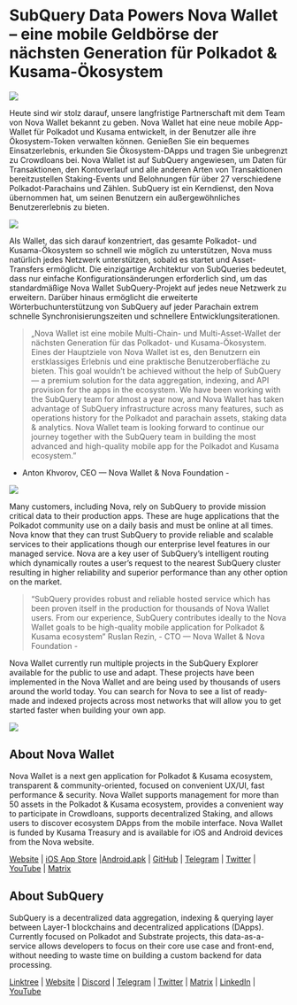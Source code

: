 # SubQuery Data Powers Nova Wallet – eine mobile Geldbörse der nächsten Generation für Polkadot & Kusama-Ökosystem

![](https://miro.medium.com/max/1400/1*0HRq9OTOIIvv3Hfz9hE23A.jpeg)

Heute sind wir stolz darauf, unsere langfristige Partnerschaft mit dem Team von Nova Wallet bekannt zu geben. Nova Wallet hat eine neue mobile App-Wallet für Polkadot und Kusama entwickelt, in der Benutzer alle ihre Ökosystem-Token verwalten können. Genießen Sie ein bequemes Einsatzerlebnis, erkunden Sie Ökosystem-DApps und tragen Sie unbegrenzt zu Crowdloans bei. Nova Wallet ist auf SubQuery angewiesen, um Daten für Transaktionen, den Kontoverlauf und alle anderen Arten von Transaktionen bereitzustellen Staking-Events und Belohnungen für über 27 verschiedene Polkadot-Parachains und Zählen. SubQuery ist ein Kerndienst, den Nova übernommen hat, um seinen Benutzern ein außergewöhnliches Benutzererlebnis zu bieten.

![](https://miro.medium.com/max/1200/1*5JlnAgpO79q3ayc4oAHD6g.gif)

Als Wallet, das sich darauf konzentriert, das gesamte Polkadot- und Kusama-Ökosystem so schnell wie möglich zu unterstützen, Nova muss natürlich jedes Netzwerk unterstützen, sobald es startet und Asset-Transfers ermöglicht. Die einzigartige Architektur von SubQueries bedeutet, dass nur einfache Konfigurationsänderungen erforderlich sind, um das standardmäßige Nova Wallet SubQuery-Projekt auf jedes neue Netzwerk zu erweitern.  Darüber hinaus ermöglicht die erweiterte Wörterbuchunterstützung von SubQuery auf jeder Parachain extrem schnelle Synchronisierungszeiten und schnellere Entwicklungsiterationen.
> „Nova Wallet ist eine mobile Multi-Chain- und Multi-Asset-Wallet der nächsten Generation für das Polkadot- und Kusama-Ökosystem. Eines der Hauptziele von Nova Wallet ist es, den Benutzern ein erstklassiges Erlebnis und eine praktische Benutzeroberfläche zu bieten. This goal wouldn’t be achieved without the help of SubQuery — a premium solution for the data aggregation, indexing, and API provision for the apps in the ecosystem. We have been working with the SubQuery team for almost a year now, and Nova Wallet has taken advantage of SubQuery infrastructure across many features, such as operations history for the Polkadot and parachain assets, staking data & analytics. Nova Wallet team is looking forward to continue our journey together with the SubQuery team in building the most advanced and high-quality mobile app for the Polkadot and Kusama ecosystem.”

- Anton Khvorov, CEO — Nova Wallet & Nova Foundation -


![](https://miro.medium.com/max/1400/1*cq6Yyz2LTRul_5TUd9CeqA.png)



Many customers, including Nova, rely on SubQuery to provide mission critical data to their production apps. These are huge applications that the Polkadot community use on a daily basis and must be online at all times. Nova know that they can trust SubQuery to provide reliable and scalable services to their applications though our enterprise level features in our managed service. Nova are a key user of SubQuery’s intelligent routing which dynamically routes a user’s request to the nearest SubQuery cluster resulting in higher reliability and superior performance than any other option on the market.
> “SubQuery provides robust and reliable hosted service which has been proven itself in the production for thousands of Nova Wallet users. From our experience, SubQuery contributes ideally to the Nova Wallet goals to be high-quality mobile application for Polkadot & Kusama ecosystem” Ruslan Rezin,  - CTO — Nova Wallet & Nova Foundation -

Nova Wallet currently run multiple projects in the SubQuery Explorer available for the public to use and adapt. These projects have been implemented in the Nova Wallet and are being used by thousands of users around the world today. You can search for Nova to see a list of ready-made and indexed projects across most networks that will allow you to get started faster when building your own app.

![](https://miro.medium.com/max/1400/1*8eX2c8rcICZtsJPqcoYJUw.png)

## About Nova Wallet

Nova Wallet is a next gen application for Polkadot & Kusama ecosystem, transparent & community-oriented, focused on convenient UX/UI, fast performance & security. Nova Wallet supports management for more than 50 assets in the Polkadot & Kusama ecosystem, provides a convenient way to participate in Crowdloans, supports decentralized Staking, and allows users to discover ecosystem DApps from the mobile interface. Nova Wallet is funded by Kusama Treasury and is available for iOS and Android devices from the Nova website.

[Website](https://novawallet.io/) | [iOS App Store](https://novawallet.io/) |[Android.apk](https://github.com/nova-wallet/nova-wallet-android-releases/releases) |  [GitHub](https://github.com/nova-wallet/)  |  [Telegram](https://t.me/novawallet)  |  [Twitter](https://twitter.com/NovaWalletApp) |  [YouTube](https://www.youtube.com/channel/UChoQr3YPETJKKVvhQ0AfV6A) | [Matrix](https://matrix.to/#/#nova-wallet:matrix.org)

## About SubQuery

SubQuery is a decentralized data aggregation, indexing & querying layer between Layer-1 blockchains and decentralized applications (DApps). Currently focused on Polkadot and Substrate projects, this data-as-a-service allows developers to focus on their core use case and front-end, without needing to waste time on building a custom backend for data processing.

[Linktree](https://linktr.ee/subquerynetwork) | [Website](https://subquery.network/) | [Discord](https://discord.com/invite/78zg8aBSMG) | [Telegram](https://t.me/subquerynetwork) | [Twitter](https://twitter.com/subquerynetwork) | [Matrix](https://matrix.to/#/#subquery:matrix.org) | [LinkedIn](https://www.linkedin.com/company/subquery) | [YouTube](https://www.youtube.com/channel/UCi1a6NUUjegcLHDFLr7CqLw)
